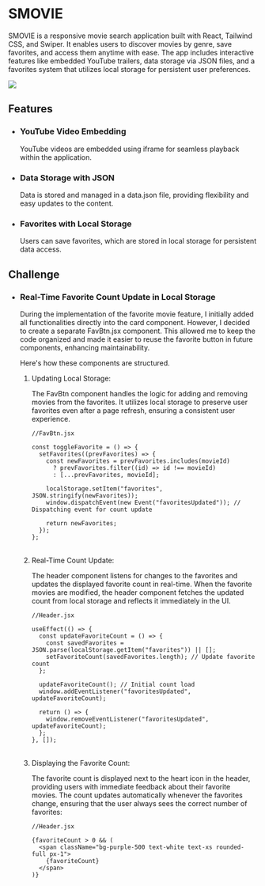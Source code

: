 # SMOVIE

<p>SMOVIE is a responsive movie search application built with React, Tailwind CSS, and Swiper. It enables users to discover movies by genre, save favorites, and access them anytime with ease. The app includes interactive features like embedded YouTube trailers, data storage via JSON files, and a favorites system that utilizes local storage for persistent user preferences.</p>

<img src="./public/interface.png">

## Features
<ul>
<li><h3>YouTube Video Embedding</h3> YouTube videos are embedded using iframe for seamless playback within the application.</li>
<li><h3>Data Storage with JSON</h3> Data is stored and managed in a data.json file, providing flexibility and easy updates to the content.</li>
<li><h3>Favorites with Local Storage</h3> Users can save favorites, which are stored in local storage for persistent data access.</li>
</ul>

## Challenge
<ul>
  <li>
    <h3>Real-Time Favorite Count Update in Local Storage</h3>  
    <p>During the implementation of the favorite movie feature, I initially added all functionalities directly into the card component. However, I decided to create a separate FavBtn.jsx component. This allowed me to keep the code organized and made it easier to reuse the favorite button in future components, enhancing maintainability.</p>
    <p>Here's how these components are structured.</p>
    <ol>
      <li>Updating Local Storage:  
        
The FavBtn component handles the logic for adding and removing movies from the favorites. It utilizes local storage to preserve user favorites even after a page refresh, ensuring a consistent user experience.
```
//FavBtn.jsx

const toggleFavorite = () => {
  setFavorites((prevFavorites) => {
    const newFavorites = prevFavorites.includes(movieId)
      ? prevFavorites.filter((id) => id !== movieId) 
      : [...prevFavorites, movieId];

    localStorage.setItem("favorites", JSON.stringify(newFavorites)); 
    window.dispatchEvent(new Event("favoritesUpdated")); // Dispatching event for count update

    return newFavorites;
  });
};
```
</li>

<br />

<li>Real-Time Count Update:
  

The header component listens for changes to the favorites and updates the displayed favorite count in real-time. When the favorite movies are modified, the header component fetches the updated count from local storage and reflects it immediately in the UI.
```
//Header.jsx

useEffect(() => {
  const updateFavoriteCount = () => {
    const savedFavorites = JSON.parse(localStorage.getItem("favorites")) || [];
    setFavoriteCount(savedFavorites.length); // Update favorite count
  };

  updateFavoriteCount(); // Initial count load
  window.addEventListener("favoritesUpdated", updateFavoriteCount);

  return () => {
    window.removeEventListener("favoritesUpdated", updateFavoriteCount);
  };
}, []);
```
</li>

<br />

<li>Displaying the Favorite Count:
  

The favorite count is displayed next to the heart icon in the header, providing users with immediate feedback about their favorite movies. The count updates automatically whenever the favorites change, ensuring that the user always sees the correct number of favorites:
```
//Header.jsx

{favoriteCount > 0 && (
  <span className="bg-purple-500 text-white text-xs rounded-full px-1">
    {favoriteCount}
  </span>
)}
```

</ul>


